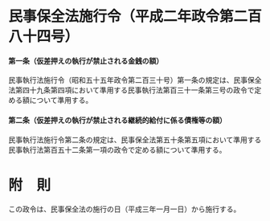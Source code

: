 # 民事保全法施行令（平成二年政令第二百八十四号）
#### 第一条（仮差押えの執行が禁止される金銭の額）
民事執行法施行令（昭和五十五年政令第二百三十号）第一条の規定は、民事保全法第四十九条第四項において準用する民事執行法第百三十一条第三号の政令で定める額について準用する。
#### 第二条（仮差押えの執行が禁止される継続的給付に係る債権等の額）
民事執行法施行令第二条の規定は、民事保全法第五十条第五項において準用する民事執行法第百五十二条第一項の政令で定める額について準用する。
# 附　則
この政令は、民事保全法の施行の日（平成三年一月一日）から施行する。

